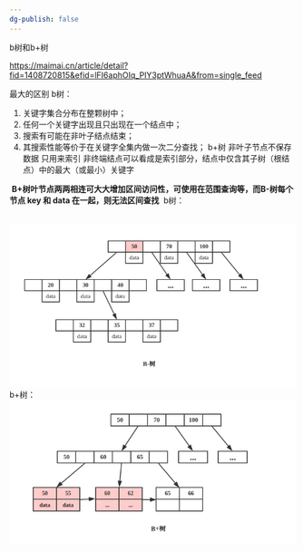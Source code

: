 ```yaml
---
dg-publish: false
---
```

b树和b+树

https://maimai.cn/article/detail?fid=1408720815&efid=lFI6aphOIq_PIY3ptWhuaA&from=single_feed

最大的区别
b树：
1.  关键字集合分布在整颗树中；
2.  任何一个关键字出现且只出现在一个结点中；
3.  搜索有可能在非叶子结点结束；
4.  其搜索性能等价于在关键字全集内做一次二分查找；
b+树
非叶子节点不保存数据  只用来索引
非终端结点可以看成是索引部分，结点中仅含其子树（根结点）中的最大（或最小）关键字

 **B+树叶节点两两相连可大大增加区间访问性，可使用在范围查询等，而B-树每个节点 key 和 data 在一起，则无法区间查找**
 b树：

 ![](assets/B树.png)
b+树：
![](assets/b+树.png)